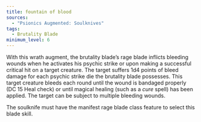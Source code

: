 ```yaml
---
title: fountain of blood
sources:
  - "Psionics Augmented: Soulknives"
tags:
  - Brutality Blade
minimum_level: 6
---
```


With this wrath augment, the brutality blade’s rage blade inflicts bleeding wounds when he activates his psychic strike or upon making a successful critical hit on a target creature. The target suffers 1d4 points of bleed damage for each psychic strike die the brutality blade possesses. This target creature bleeds each round until the wound is bandaged properly (DC 15 Heal check) or until magical healing (such as a *cure* spell) has been applied. The target can be subject to multiple bleeding wounds.

The soulknife must have the manifest rage blade class feature to select this blade skill.
